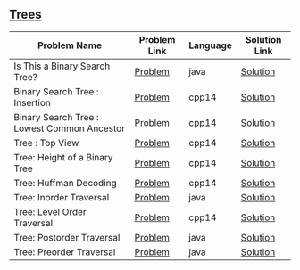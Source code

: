## [Trees](https://www.hackerrank.com/domains/data-structures/trees)

| Problem Name                                | Problem Link                                                                                       | Language | Solution Link                                               |
|---------------------------------------------|----------------------------------------------------------------------------------------------------|----------|-------------------------------------------------------------|
| Is This a Binary Search Tree?               | [Problem](https://www.hackerrank.com/challenges/is-binary-search-tree/problem)                     | java     | [Solution](./is-binary-search-tree.java)                    |
| Binary Search Tree : Insertion              | [Problem](https://www.hackerrank.com/challenges/binary-search-tree-insertion/problem)              | cpp14    | [Solution](./binary-search-tree-insertion.cpp)              |
| Binary Search Tree : Lowest Common Ancestor | [Problem](https://www.hackerrank.com/challenges/binary-search-tree-lowest-common-ancestor/problem) | cpp14    | [Solution](./binary-search-tree-lowest-common-ancestor.cpp) |
| Tree : Top View                             | [Problem](https://www.hackerrank.com/challenges/tree-top-view/problem)                             | cpp14    | [Solution](./tree-top-view.cpp)                             |
| Tree: Height of a Binary Tree               | [Problem](https://www.hackerrank.com/challenges/tree-height-of-a-binary-tree/problem)              | cpp14    | [Solution](./tree-height-of-a-binary-tree.cpp)              |
| Tree: Huffman Decoding                      | [Problem](https://www.hackerrank.com/challenges/tree-huffman-decoding/problem)                     | cpp14    | [Solution](./tree-huffman-decoding.cpp)                     |
| Tree: Inorder Traversal                     | [Problem](https://www.hackerrank.com/challenges/tree-inorder-traversal/problem)                    | java     | [Solution](./Tree:-Inorder-Traversal.java)                  |
| Tree: Level Order Traversal                 | [Problem](https://www.hackerrank.com/challenges/tree-level-order-traversal/problem)                | cpp14    | [Solution](./tree-level-order-traversal.cpp)                |
| Tree: Postorder Traversal                   | [Problem](https://www.hackerrank.com/challenges/tree-postorder-traversal/problem)                  | java     | [Solution](./Tree:-Postorder-Traversal.java)                |
| Tree: Preorder Traversal                    | [Problem](https://www.hackerrank.com/challenges/tree-preorder-traversal/problem)                   | java     | [Solution](./Tree:-Preorder-Traversal.java)                 |
